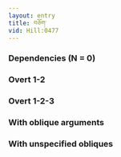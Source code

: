 ```yaml
---
layout: entry
title: བཅོག་
vid: Hill:0477
---
```

### Dependencies (N = 0)


### Overt 1-2


### Overt 1-2-3


### With oblique arguments


### With unspecified obliques

